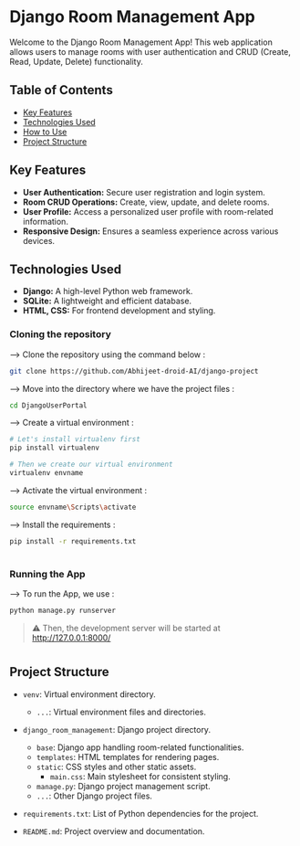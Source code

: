 # Django Room Management App

Welcome to the Django Room Management App! This web application allows users to manage rooms with user authentication and CRUD (Create, Read, Update, Delete) functionality.

## Table of Contents

-   [Key Features](#key-features)
-   [Technologies Used](#technologies-used)
-   [How to Use](#how-to-use)
-   [Project Structure](#project-structure)

## Key Features

-   **User Authentication:** Secure user registration and login system.
-   **Room CRUD Operations:** Create, view, update, and delete rooms.
-   **User Profile:** Access a personalized user profile with room-related information.
-   **Responsive Design:** Ensures a seamless experience across various devices.

## Technologies Used

-   **Django:** A high-level Python web framework.
-   **SQLite:** A lightweight and efficient database.
-   **HTML, CSS:** For frontend development and styling.

### Cloning the repository

--> Clone the repository using the command below :

```bash
git clone https://github.com/Abhijeet-droid-AI/django-project

```

--> Move into the directory where we have the project files :

```bash
cd DjangoUserPortal

```

--> Create a virtual environment :

```bash
# Let's install virtualenv first
pip install virtualenv

# Then we create our virtual environment
virtualenv envname

```

--> Activate the virtual environment :

```bash
source envname\Scripts\activate

```

--> Install the requirements :

```bash
pip install -r requirements.txt

```

#

### Running the App

--> To run the App, we use :

```bash
python manage.py runserver

```

> ⚠ Then, the development server will be started at http://127.0.0.1:8000/

#

## Project Structure

- `venv`: Virtual environment directory.
  - `...`: Virtual environment files and directories.

- `django_room_management`: Django project directory.
  - `base`: Django app handling room-related functionalities.
  - `templates`: HTML templates for rendering pages.
  - `static`: CSS styles and other static assets.
    - `main.css`: Main stylesheet for consistent styling.
  - `manage.py`: Django project management script.
  - `...`: Other Django project files.

- `requirements.txt`: List of Python dependencies for the project.

- `README.md`: Project overview and documentation.
